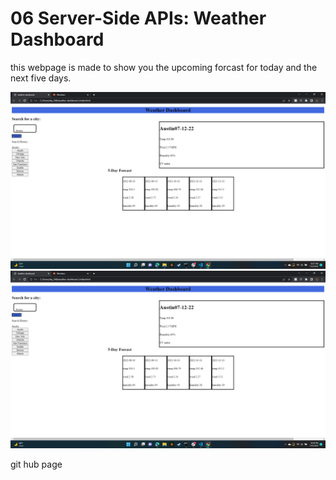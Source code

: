 # 06 Server-Side APIs: Weather Dashboard

this webpage is made to show you the upcoming forcast for today and the next five days. 


<img src="./img/2022-07-12.png" alt="image if webpage before input">
<img src="img/2022-07-12 (1).png" alt="image of working webpage">

git hub page
<a href="https://github.com/SklylerF/weather-dashboard-"></a>